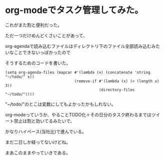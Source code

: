 # org-modeでタスク管理してみた。

これがまた割と便利だった。

ただ一つだけめんどくさいことがあって、

org-agendaで読み込むファイルはディレクトリ下のファイル全部読み込むみたいなことできないっぽかったので

そうするためのコードを書いた。

```
(setq org-agenda-files (mapcar #'(lambda (x) (concatenate 'string "~/todo/" x))
							   (remove-if #'(lambda (x) (< (length x) 3))
										  (directory-files "~/todo/"))))
```

"~/todo/"のとこは変数にしてもよかったかもしれない。

org-modeっていうか、やることTODO化＋その日分のタスク終わるまではツイート禁止は割と効いてるみたいで、

かなりハイペース(当社比)で進んでいる。

まだ二日しか経ってないけどね。

まあこのままやっていきである。
